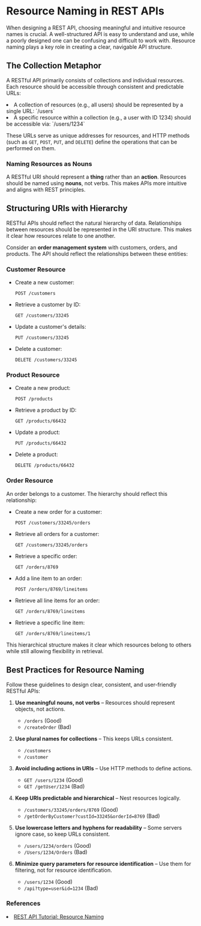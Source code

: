 # Resource Naming in REST APIs

When designing a REST API, choosing meaningful and intuitive resource names is crucial. A well-structured API is easy to understand and use, while a poorly designed one can be confusing and difficult to work with. Resource naming plays a key role in creating a clear, navigable API structure.

## The Collection Metaphor

A RESTful API primarily consists of collections and individual resources. Each resource should be accessible through consistent and predictable URLs:

<li> A collection of resources (e.g., all users) should be represented by a single URL: `/users` </li>
<li> A specific resource within a collection (e.g., a user with ID 1234) should be accessible via: `/users/1234`</li>



These URLs serve as unique addresses for resources, and HTTP methods (such as `GET`, `POST`, `PUT`, and `DELETE`) define the operations that can be performed on them.

### Naming Resources as Nouns

A RESTful URI should represent a **thing** rather than an **action**. Resources should be named using **nouns**, not verbs. This makes APIs more intuitive and aligns with REST principles.


## Structuring URIs with Hierarchy

RESTful APIs should reflect the natural hierarchy of data. Relationships between resources should be represented in the URI structure. This makes it clear how resources relate to one another.

Consider an **order management system** with customers, orders, and products. The API should reflect the relationships between these entities:

### Customer Resource

- Create a new customer:
  ```http
  POST /customers
  ```
- Retrieve a customer by ID:
  ```http
  GET /customers/33245
  ```
- Update a customer's details:
  ```http
  PUT /customers/33245
  ```
- Delete a customer:
  ```http
  DELETE /customers/33245
  ```

### Product Resource

- Create a new product:
  ```http
  POST /products
  ```
- Retrieve a product by ID:
  ```http
  GET /products/66432
  ```
- Update a product:
  ```http
  PUT /products/66432
  ```
- Delete a product:
  ```http
  DELETE /products/66432
  ```

### Order Resource

An order belongs to a customer. The hierarchy should reflect this relationship:

- Create a new order for a customer:
  ```http
  POST /customers/33245/orders
  ```
- Retrieve all orders for a customer:
  ```http
  GET /customers/33245/orders
  ```
- Retrieve a specific order:
  ```http
  GET /orders/8769
  ```
- Add a line item to an order:
  ```http
  POST /orders/8769/lineitems
  ```
- Retrieve all line items for an order:
  ```http
  GET /orders/8769/lineitems
  ```
- Retrieve a specific line item:
  ```http
  GET /orders/8769/lineitems/1
  ```

This hierarchical structure makes it clear which resources belong to others while still allowing flexibility in retrieval.

## Best Practices for Resource Naming

Follow these guidelines to design clear, consistent, and user-friendly RESTful APIs:

1. **Use meaningful nouns, not verbs** – Resources should represent objects, not actions.
   -  `/orders` (Good)
   -  `/createOrder` (Bad)

2. **Use plural names for collections** – This keeps URLs consistent.
   -  `/customers`
   -  `/customer`

3. **Avoid including actions in URIs** – Use HTTP methods to define actions.
   -  `GET /users/1234` (Good)
   -  `GET /getUser/1234` (Bad)

4. **Keep URIs predictable and hierarchical** – Nest resources logically.
   -  `/customers/33245/orders/8769` (Good)
   -  `/getOrderByCustomer?custId=33245&orderId=8769` (Bad)

5. **Use lowercase letters and hyphens for readability** – Some servers ignore case, so keep URLs consistent.
   -  `/users/1234/orders` (Good)
   -  `/Users/1234/Orders` (Bad)

6. **Minimize query parameters for resource identification** – Use them for filtering, not for resource identification.
   - `/users/1234` (Good)
   - `/api?type=user&id=1234` (Bad)


### References 
<li><a href='https://www.restapitutorial.com/introduction/resourcenaming'>REST API Tutorial: Resource Naming</a></li>
